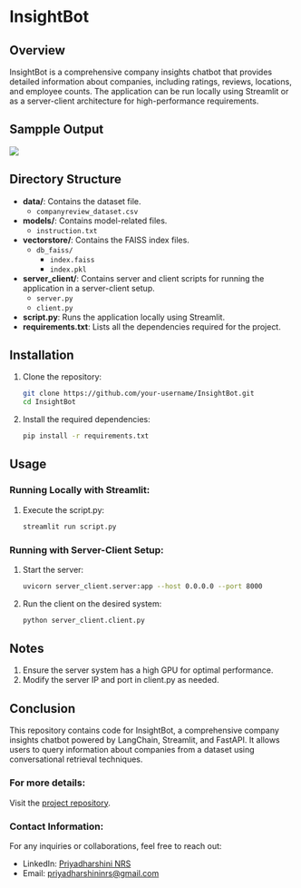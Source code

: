 # InsightBot

## Overview
InsightBot is a comprehensive company insights chatbot that provides detailed information about companies, including ratings, reviews, locations, and employee counts. The application can be run locally using Streamlit or as a server-client architecture for high-performance requirements.

## Sampple Output
![](https://drive.google.com/file/d/16hNr4tPcr3LCznZEm9r8a1-iLMRh264s/view?usp=sharing)

## Directory Structure
- **data/**: Contains the dataset file.
  - `companyreview_dataset.csv`
- **models/**: Contains model-related files.
  - `instruction.txt`
- **vectorstore/**: Contains the FAISS index files.
  - `db_faiss/`
    - `index.faiss`
    - `index.pkl`
- **server_client/**: Contains server and client scripts for running the application in a server-client setup.
  - `server.py`
  - `client.py`
- **script.py**: Runs the application locally using Streamlit.
- **requirements.txt**: Lists all the dependencies required for the project.

## Installation
1. Clone the repository:
   ```sh
   git clone https://github.com/your-username/InsightBot.git
   cd InsightBot
2. Install the required dependencies:
   ```sh
   pip install -r requirements.txt

## Usage
### Running Locally with Streamlit:
1. Execute the script.py:
   ```sh
   streamlit run script.py
### Running with Server-Client Setup:
1. Start the server:
   ```sh
   uvicorn server_client.server:app --host 0.0.0.0 --port 8000
2. Run the client on the desired system:
   ```sh
   python server_client.client.py

## Notes
1. Ensure the server system has a high GPU for optimal performance.
2. Modify the server IP and port in client.py as needed.

## Conclusion

This repository contains code for InsightBot, a comprehensive company insights chatbot powered by LangChain, Streamlit, and FastAPI. It allows users to query information about companies from a dataset using conversational retrieval techniques.

### For more details:

Visit the [project repository](https://github.com/prizbot/InsightBot).

### Contact Information:

For any inquiries or collaborations, feel free to reach out:
- LinkedIn: [Priyadharshini NRS](https://www.linkedin.com/in/priyadharshininrs)
- Email: [priyadharshininrs@gmail.com](mailto:priyadharshininrs@gmail.com)

